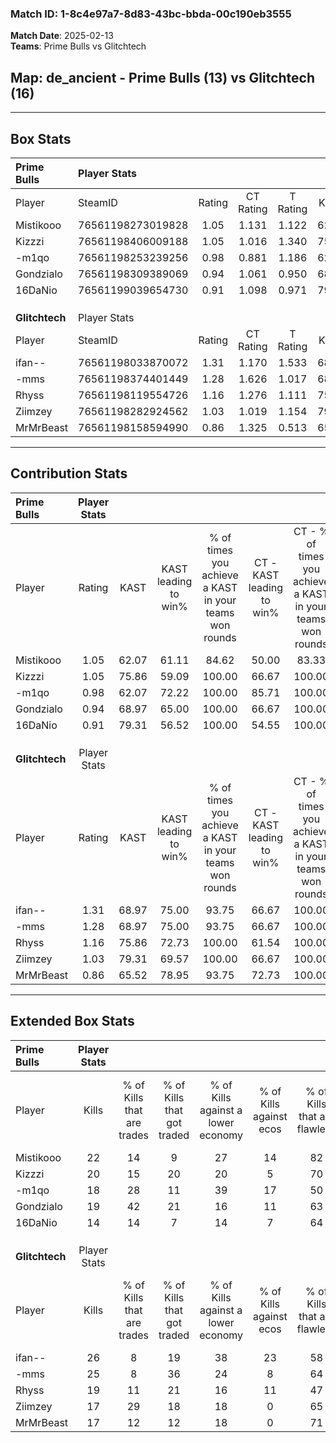 ### Match ID: 1-8c4e97a7-8d83-43bc-bbda-00c190eb3555  
**Match Date**: 2025-02-13  
**Teams**: Prime Bulls vs Glitchtech  

## **Map**: de_ancient - Prime Bulls (13) vs Glitchtech (16)  
---  

## Box Stats  

| **Prime Bulls** | Player Stats      |        |           |          |       |      |       |         |        |      |     |
| :- | :- | :-: | :-: | :-: | :-: | :-: | :-: | :-: | :-: | :-: | :-: |
| Player          | SteamID           | Rating | CT Rating | T Rating | KAST  | ADR  | Kills | Assists | Deaths | K/D  | HS% |
| Mistikooo       | 76561198273019828 |  1.05  |   1.131   |  1.122   | 62.07 | 79.7 |  22   |    4    |   21   | 1.05 | 40  |
| Kizzzi          | 76561198406009188 |  1.05  |   1.016   |  1.340   | 75.86 | 72.0 |  20   |    5    |   22   | 0.91 | 55  |
| -m1qo           | 76561198253239256 |  0.98  |   0.881   |  1.186   | 62.07 | 85.3 |  18   |    8    |   20   | 0.90 | 44  |
| Gondzialo       | 76561198309389069 |  0.94  |   1.061   |  0.950   | 68.97 | 52.7 |  19   |    3    |   20   | 0.95 | 42  |
| 16DaNio         | 76561199039654730 |  0.91  |   1.098   |  0.971   | 79.31 | 61.2 |  14   |   13    |   21   | 0.67 | 42  |
|                 |                   |        |           |          |       |      |       |         |        |      |     |
|                 |                   |        |           |          |       |      |       |         |        |      |     |
|                 |                   |        |           |          |       |      |       |         |        |      |     |
| **Glitchtech**  | Player Stats      |        |           |          |       |      |       |         |        |      |     |
| Player          | SteamID           | Rating | CT Rating | T Rating | KAST  | ADR  | Kills | Assists | Deaths | K/D  | HS% |
| ifan--          | 76561198033870072 |  1.31  |   1.170   |  1.533   | 68.97 | 91.8 |  26   |    6    |   19   | 1.37 | 61  |
| -mms            | 76561198374401449 |  1.28  |   1.626   |  1.017   | 68.97 | 95.5 |  25   |    3    |   19   | 1.32 | 32  |
| Rhyss           | 76561198119554726 |  1.16  |   1.276   |  1.111   | 75.86 | 84.6 |  19   |   11    |   18   | 1.06 | 68  |
| Ziimzey         | 76561198282924562 |  1.03  |   1.019   |  1.154   | 79.31 | 65.5 |  17   |    6    |   19   | 0.89 | 88  |
| MrMrBeast       | 76561198158594990 |  0.86  |   1.325   |  0.513   | 65.52 | 45.6 |  17   |    1    |   18   | 0.94 | 41  |
---  

## Contribution Stats  

| **Prime Bulls** | Player Stats |       |                      |                                                        |                           |                                                             |                          |                                                            |
| :- | :-: | :-: | :-: | :-: | :-: | :-: | :-: | :-: |
| Player          |    Rating    | KAST  | KAST leading to win% | % of times you achieve a KAST in your teams won rounds | CT - KAST leading to win% | CT - % of times you achieve a KAST in your teams won rounds | T - KAST leading to win% | T - % of times you achieve a KAST in your teams won rounds |
| Mistikooo       |     1.05     | 62.07 |        61.11         |                         84.62                          |           50.00           |                            83.33                            |          75.00           |                           85.71                            |
| Kizzzi          |     1.05     | 75.86 |        59.09         |                         100.00                         |           66.67           |                           100.00                            |          53.85           |                           100.00                           |
| -m1qo           |     0.98     | 62.07 |        72.22         |                         100.00                         |           85.71           |                           100.00                            |          63.64           |                           100.00                           |
| Gondzialo       |     0.94     | 68.97 |        65.00         |                         100.00                         |           66.67           |                           100.00                            |          63.64           |                           100.00                           |
| 16DaNio         |     0.91     | 79.31 |        56.52         |                         100.00                         |           54.55           |                           100.00                            |          58.33           |                           100.00                           |
|                 |              |       |                      |                                                        |                           |                                                             |                          |                                                            |
|                 |              |       |                      |                                                        |                           |                                                             |                          |                                                            |
|                 |              |       |                      |                                                        |                           |                                                             |                          |                                                            |
| **Glitchtech**  | Player Stats |       |                      |                                                        |                           |                                                             |                          |                                                            |
| Player          |    Rating    | KAST  | KAST leading to win% | % of times you achieve a KAST in your teams won rounds | CT - KAST leading to win% | CT - % of times you achieve a KAST in your teams won rounds | T - KAST leading to win% | T - % of times you achieve a KAST in your teams won rounds |
| ifan--          |     1.31     | 68.97 |        75.00         |                         93.75                          |           66.67           |                           100.00                            |          87.50           |                           87.50                            |
| -mms            |     1.28     | 68.97 |        75.00         |                         93.75                          |           66.67           |                           100.00                            |          87.50           |                           87.50                            |
| Rhyss           |     1.16     | 75.86 |        72.73         |                         100.00                         |           61.54           |                           100.00                            |          88.89           |                           100.00                           |
| Ziimzey         |     1.03     | 79.31 |        69.57         |                         100.00                         |           66.67           |                           100.00                            |          72.73           |                           100.00                           |
| MrMrBeast       |     0.86     | 65.52 |        78.95         |                         93.75                          |           72.73           |                           100.00                            |          87.50           |                           87.50                            |
---  

## Extended Box Stats  

| **Prime Bulls** | Player Stats |                            |                            |                                    |                         |                              |                                 |        |                             |                                     |                          |                               |                            |
| :- | :-: | :-: | :-: | :-: | :-: | :-: | :-: | :-: | :-: | :-: | :-: | :-: | :-: |
| Player          |    Kills     | % of Kills that are trades | % of Kills that got traded | % of Kills against a lower economy | % of Kills against ecos | % of Kills that are flawless | % of Kills that are close duels | Deaths | % of Deaths that get traded | % of Deaths against a lower economy | % of Deaths against ecos | % of Deaths that are flawless | % of Deaths that are close |
| Mistikooo       |      22      |             14             |             9              |                 27                 |           14            |              82              |                0                |   21   |             19              |                 10                  |            0             |              62               |             5              |
| Kizzzi          |      20      |             15             |             20             |                 20                 |            5            |              70              |                5                |   22   |             32              |                  9                  |            5             |              73               |             9              |
| -m1qo           |      18      |             28             |             11             |                 39                 |           17            |              50              |                0                |   20   |             15              |                 10                  |            5             |              45               |             0              |
| Gondzialo       |      19      |             42             |             21             |                 16                 |           11            |              63              |                0                |   20   |             15              |                  5                  |            0             |              65               |             5              |
| 16DaNio         |      14      |             14             |             7              |                 14                 |            7            |              64              |                7                |   21   |             29              |                  5                  |            0             |              52               |             10             |
|                 |              |                            |                            |                                    |                         |                              |                                 |        |                             |                                     |                          |                               |                            |
|                 |              |                            |                            |                                    |                         |                              |                                 |        |                             |                                     |                          |                               |                            |
|                 |              |                            |                            |                                    |                         |                              |                                 |        |                             |                                     |                          |                               |                            |
| **Glitchtech**  | Player Stats |                            |                            |                                    |                         |                              |                                 |        |                             |                                     |                          |                               |                            |
| Player          |    Kills     | % of Kills that are trades | % of Kills that got traded | % of Kills against a lower economy | % of Kills against ecos | % of Kills that are flawless | % of Kills that are close duels | Deaths | % of Deaths that get traded | % of Deaths against a lower economy | % of Deaths against ecos | % of Deaths that are flawless | % of Deaths that are close |
| ifan--          |      26      |             8              |             19             |                 38                 |           23            |              58              |                8                |   19   |             11              |                 16                  |            0             |              74               |             0              |
| -mms            |      25      |             8              |             36             |                 24                 |            8            |              64              |                4                |   19   |             16              |                 21                  |            0             |              63               |             0              |
| Rhyss           |      19      |             11             |             21             |                 16                 |           11            |              47              |                5                |   18   |             11              |                 17                  |            6             |              67               |             6              |
| Ziimzey         |      17      |             29             |             18             |                 18                 |            0            |              65              |                6                |   19   |             16              |                 11                  |            0             |              58               |             5              |
| MrMrBeast       |      17      |             12             |             12             |                 18                 |            0            |              71              |                6                |   18   |             17              |                 11                  |            0             |              78               |             0              |
